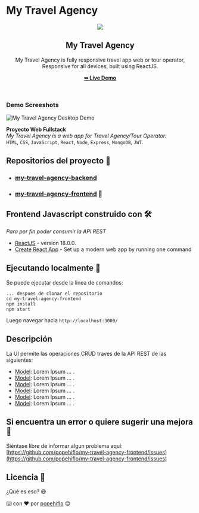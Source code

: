 # My Travel Agency
<div align="center">
  <img src="https://i.ibb.co/19rVDVH/logo-icon-gold-text-blue.png" />
  <h2 align="center">My Travel Agency</h2>

  My Travel Agency is fully responsive travel app web or tour operator, <br />Responsive for all devices, built using ReactJS.

  <a href="https://my-travel-agency-frontend.vercel.app/"><strong>➥ Live Demo</strong></a>
</div>
<br />

### Demo Screeshots

![My Travel Agency Desktop Demo](https://i.ibb.co/Mpxt1nc/my-travel-agency-v1.png "Desktop Demo")

**Proyecto Web Fullstack**  
*My Travel Agency is a web app for Travel Agency/Tour Operator.*   
`HTML`, `CSS`, `JavaScript`, `React`, `Node`, `Express`, `MongoDB`, `JWT`.   
## Repositorios del proyecto 📁
* ### [my-travel-agency-backend](https://github.com/popehiflo/my-travel-agency-backend)  
* ### [my-travel-agency-frontend](https://github.com/popehiflo/my-travel-agency-frontend) 📌  

## Frontend Javascript construido con 🛠️
*Para por fin poder consumir la API REST*   

* [ReactJS](https://es.reactjs.org/) - version 18.0.0.
* [Create React App](https://create-react-app.dev/) - Set up a modern web app by running one command    

## Ejecutando localmente 🚀   
Se puede ejecutar desde la linea de comandos:  
```
... despues de clonar el repositorio
cd my-travel-agency-frontend
npm install
npm start
``` 
Luego navegar hacia `http://localhost:3000/`  
## Descripción
La UI permite las operaciones CRUD traves de la API REST de las siguientes:
- [Model](): Lorem Ipsum ... .
- [Model](): Lorem Ipsum ... .
- [Model](): Lorem Ipsum ... .
- [Model](): Lorem Ipsum ... .
- [Model](): Lorem Ipsum ... .
- [Model](): Lorem Ipsum ... .  

## Si encuentra un error o quiere sugerir una mejora 📧
Siéntase libre de informar algun problema aquí: 
[https://github.com/popehiflo/my-travel-agency-frontend/issues](https://github.com/popehiflo/my-travel-agency-frontend/issues)
## Licencia 📄
¿Qué es eso? 😆  

⌨️ con ❤️ por [popehiflo](https://github.com/popehiflo) 😊
